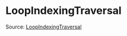 # LoopIndexingTraversal

Source: [LoopIndexingTraversal](../../csrc/device_lower/analysis/index_compute.cpp#L1037)
